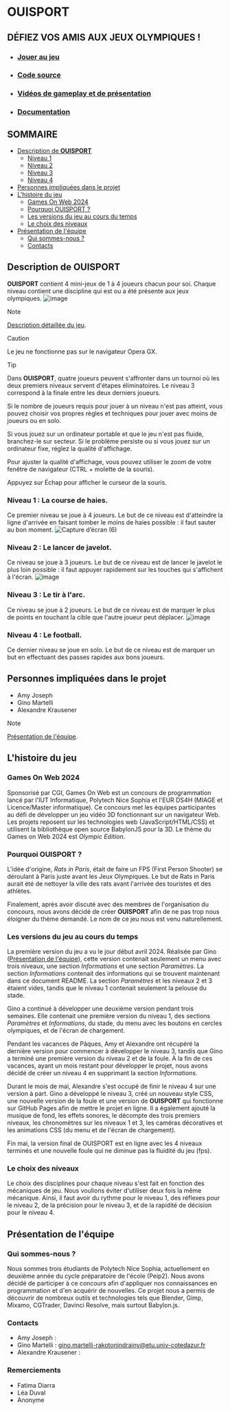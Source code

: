 # OUISPORT 
## DÉFIEZ VOS AMIS AUX JEUX OLYMPIQUES !
- ### [Jouer au jeu](https://ginosprod.github.io/OUISPORT/)
- ### [Code source](https://github.com/Ginosprod/OUISPORT)
- ### [Vidéos de gameplay et de présentation](https://github.com/Ginosprod/OUISPORT)
- ### [Documentation](https://github.com/gamesonweb/gow-olympic-edition-ouisport/blob/main/Documentation.md)

## **SOMMAIRE**
- [Description de **OUISPORT**](https://github.com/gamesonweb/gow-olympic-edition-ouisport?tab=readme-ov-file#description-de-ouisport)
  - [Niveau 1](https://github.com/gamesonweb/gow-olympic-edition-ouisport?tab=readme-ov-file#niveau-1--la-course-de-haies)
  - [Niveau 2](https://github.com/gamesonweb/gow-olympic-edition-ouisport?tab=readme-ov-file#niveau-2--le-lancer-de-javelot)
  - [Niveau 3](https://github.com/gamesonweb/gow-olympic-edition-ouisport?tab=readme-ov-file#niveau-3--le-tir-%C3%A0-larc)
  - [Niveau 4](https://github.com/gamesonweb/gow-olympic-edition-ouisport?tab=readme-ov-file#niveau-4--le-football)
- [Personnes impliquées dans le projet](https://github.com/gamesonweb/gow-olympic-edition-ouisport?tab=readme-ov-file#personnes-impliqu%C3%A9es-dans-le-projet)
- [L'histoire du jeu](https://github.com/gamesonweb/gow-olympic-edition-ouisport?tab=readme-ov-file#lhistoire-du-jeu)
  - [Games On Web 2024](https://github.com/gamesonweb/gow-olympic-edition-ouisport?tab=readme-ov-file#games-on-web-2024)
  - [Pourquoi OUISPORT ?](https://github.com/gamesonweb/gow-olympic-edition-ouisport?tab=readme-ov-file#pourquoi-ouisport-)
  - [Les versions du jeu au cours du temps](https://github.com/gamesonweb/gow-olympic-edition-ouisport?tab=readme-ov-file#les-versions-du-jeu-au-cours-du-temps)
  - [Le choix des niveaux](https://github.com/gamesonweb/gow-olympic-edition-ouisport?tab=readme-ov-file#le-choix-des-niveaux)
- [Présentation de l'équipe](https://github.com/gamesonweb/gow-olympic-edition-ouisport?tab=readme-ov-file#pr%C3%A9sentation-de-l%C3%A9quipe)
  - [Qui sommes-nous ?](https://github.com/gamesonweb/gow-olympic-edition-ouisport?tab=readme-ov-file#qui-sommes-nous-)
  - [Contacts](https://github.com/gamesonweb/gow-olympic-edition-ouisport?tab=readme-ov-file#contacts)

## Description de OUISPORT
**OUISPORT** contient 4 mini-jeux de 1 à 4 joueurs chacun pour soi. Chaque niveau contient une discipline qui est ou a été présente aux jeux olympiques.
![image](https://github.com/gamesonweb/gow-olympic-edition-ouisport/assets/85039742/4d3e3d95-599f-44c0-ac42-2e8a3deb7b10)
> [!NOTE]
> [Description détaillée du jeu](https://github.com/gamesonweb/gow-olympic-edition-ouisport/blob/main/Documentation.md#description-d%C3%A9taill%C3%A9e-du-jeu-).

> [!CAUTION]
> Le jeu ne fonctionne pas sur le navigateur Opera GX.

> [!TIP]
> Dans **OUISPORT**, quatre joueurs peuvent s'affronter dans un tournoi où les deux premiers niveaux servent d'étapes éliminatoires. Le niveau 3 correspond à la finale entre les deux derniers joueurs.
>
> Si le nombre de joueurs requis pour jouer à un niveau n'est pas atteint, vous pouvez choisir vos propres règles et techniques pour jouer avec moins de joueurs ou en solo.
> 
> Si vous jouez sur un ordinateur portable et que le jeu n'est pas fluide, branchez-le sur secteur. Si le problème persiste ou si vous jouez sur un ordinateur fixe, réglez la qualité d'affichage.
> 
> Pour ajuster la qualité d'affichage, vous pouvez utiliser le zoom de votre fenêtre de navigateur (CTRL + molette de la souris).
>
> Appuyez sur Échap pour afficher le curseur de la souris.

### Niveau 1 : La course de haies.
Ce premier niveau se joue à 4 joueurs. Le but de ce niveau est d'atteindre la ligne d'arrivée en faisant tomber le moins de haies possible : il faut sauter au bon moment.
![Capture d’écran (6)](https://github.com/gamesonweb/gow-olympic-edition-ouisport/assets/85039742/c6eda7ac-fbf4-4af2-9388-7aeb801f2d05)

### Niveau 2 : Le lancer de javelot.
Ce niveau se joue à 3 joueurs. Le but de ce niveau est de lancer le javelot le plus loin possible : il faut appuyer rapidement sur les touches qui s'affichent à l'écran.
![image](https://github.com/gamesonweb/gow-olympic-edition-ouisport/assets/85039742/f1d0e8e5-597a-4b5a-bc96-00eb700d2cea)

### Niveau 3 : Le tir à l'arc.
Ce niveau se joue à 2 joueurs. Le but de ce niveau est de marquer le plus de points en touchant la cible que l'autre joueur peut déplacer.
![image](https://github.com/gamesonweb/gow-olympic-edition-ouisport/assets/85039742/6523957b-f563-4252-b6ea-54c82d113b33)

### Niveau 4 : Le football.
Ce dernier niveau se joue en solo. Le but de ce niveau est de marquer un but en effectuant des passes rapides aux bons joueurs. 


## Personnes impliquées dans le projet
- Amy Joseph
- Gino Martelli
- Alexandre Krausener
> [!NOTE]
> [Présentation de l'équipe](https://github.com/gamesonweb/gow-olympic-edition-ouisport/blob/main/README.md#pr%C3%A9sentation-de-l%C3%A9quipe).


## L'histoire du jeu

### Games On Web 2024
Sponsorisé par CGI, Games On Web est un concours de programmation lancé par l'IUT Informatique, Polytech Nice Sophia et l'EUR DS4H (MIAGE et Licence/Master informatique). Ce concours met les équipes participantes au défi de développer un jeu vidéo 3D fonctionnant sur un navigateur Web. Les projets reposent sur les technologies web (JavaScript/HTML/CSS) et utilisent la bibliothèque open source BabylonJS pour la 3D.
Le thème du Games on Web 2024 est _Olympic Edition_.

### Pourquoi OUISPORT ?
L'idée d'origine, _Rats in Paris_, était de faire un FPS (First Person Shooter) se déroulant à Paris juste avant les Jeux Olympiques. Le but de Rats in Paris aurait été de nettoyer la ville des rats avant l'arrivée des touristes et des athlètes.

Finalement, après avoir discuté avec des membres de l'organisation du concours, nous avons décidé de créer **OUISPORT** afin de ne pas trop nous éloigner du thème demandé. Le nom de ce jeu nous est venu naturellement.

### Les versions du jeu au cours du temps
La première version du jeu a vu le jour début avril 2024. Réalisée par Gino ([Présentation de l'équipe](https://github.com/gamesonweb/gow-olympic-edition-ouisport/blob/main/README.md#pr%C3%A9sentation-de-l%C3%A9quipe)), cette version contenait seulement un menu avec trois niveaux, une section  _Informations_ et une section _Paramètres_. La section _Informations_ contenait des informations qui se trouvent maintenant dans ce document README. La section _Paramètres_ et les niveaux 2 et 3 étaient vides, tandis que le niveau 1 contenait seulement la pelouse du stade.

Gino a continué à développer une deuxième version pendant trois semaines. Elle contenait une première version du niveau 1, des sections _Paramètres_ et _Informations_, du stade, du menu avec les boutons en cercles olympiques, et de l'écran de chargement.

Pendant les vacances de Pâques, Amy et Alexandre ont récupéré la dernière version pour commencer à développer le niveau 3, tandis que Gino a terminé une première version du niveau 2 et de la foule. À la fin de ces vacances, ayant un mois restant pour développer le projet, nous avons décidé de créer un niveau 4 en supprimant la section _Informations_.

Durant le mois de mai, Alexandre s'est occupé de finir le niveau 4 sur une version à part. Gino a développé le niveau 3, créé un nouveau style CSS, une nouvelle version de la foule et une version de **OUISPORT** qui fonctionne sur GitHub Pages afin de mettre le projet en ligne. Il a également ajouté la musique de fond, les effets sonores, le décompte des trois premiers niveaux, les chronomètres sur les niveaux 1 et 3, les caméras décoratives et les animations CSS (du menu et de l'écran de chargement).

Fin mai, la version final de OUISPORT est en ligne avec les 4 niveaux terminés et une nouvelle foule qui ne diminue pas la fluidité du jeu (fps).

### Le choix des niveaux
Le choix des disciplines pour chaque niveau s'est fait en fonction des mécaniques de jeu. Nous voulions éviter d'utiliser deux fois la même mécanique. Ainsi, il faut avoir du rythme pour le niveau 1, des réflexes pour le niveau 2, de la précision pour le niveau 3, et de la rapidité de décision pour le niveau 4.

## Présentation de l'équipe

### Qui sommes-nous ?
Nous sommes trois étudiants de Polytech Nice Sophia, actuellement en deuxième année du cycle préparatoire de l'école (Peip2). Nous avons décidé de participer à ce concours afin d'appliquer nos connaissances en programmation et d'en acquérir de nouvelles. Ce projet nous a permis de découvrir de nombreux outils et technologies tels que Blender, Gimp, Mixamo, CGTrader, Davinci Resolve, mais surtout Babylon.js.

### Contacts
- Amy Joseph :
- Gino Martelli : gino.martelli-rakotonindrainy@etu.univ-cotedazur.fr
- Alexandre Krausener :

### Remerciements
- Fatima Diarra
- Léa Duval
- Anonyme
